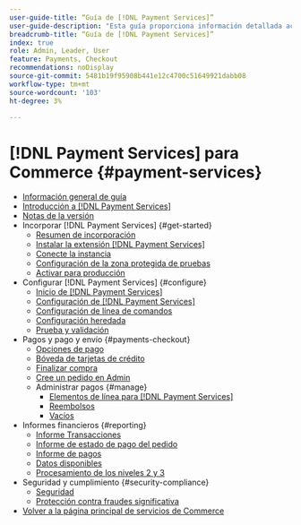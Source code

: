 ```yaml
---
user-guide-title: “Guía de [!DNL Payment Services]”
user-guide-description: "Esta guía proporciona información detallada acerca de cómo instalar y configurar [!DNL Payment Services] para tu tienda [!DNL Adobe Commerce] o [!DNL Magento Open Source] store."
breadcrumb-title: “Guía de [!DNL Payment Services]”
index: true
role: Admin, Leader, User
feature: Payments, Checkout
recommendations: noDisplay
source-git-commit: 5481b19f95908b441e12c4700c51649921dabb08
workflow-type: tm+mt
source-wordcount: '103'
ht-degree: 3%

---
```



# [!DNL Payment Services] para Commerce {#payment-services}

- [Información general de guía](guide-overview.md)
- [Introducción a  [!DNL Payment Services]](overview.md)
- [Notas de la versión](release-notes.md)
- Incorporar [!DNL Payment Services] {#get-started}
   - [Resumen de incorporación](onboard.md)
   - [Instalar la extensión  [!DNL Payment Services] ](install.md)
   - [Conecte la instancia](connect.md)
   - [Configuración de la zona protegida de pruebas](sandbox.md)
   - [Activar para producción](production.md)
- Configurar [!DNL Payment Services] {#configure}
   - [Inicio de [!DNL Payment Services]](payments-home.md)
   - [Configuración de [!DNL Payment Services]](settings.md)
   - [Configuración de línea de comandos](configure-cli.md)
   - [Configuración heredada](configure-admin.md)
   - [Prueba y validación](test-validate.md)
- Pagos y pago y envío {#payments-checkout}
   - [Opciones de pago](payments-options.md)
   - [Bóveda de tarjetas de crédito](vaulting.md)
   - [Finalizar compra](checkout.md)
   - [Cree un pedido en Admin](create-order.md)
   - Administrar pagos {#manage}
      - [Elementos de línea para  [!DNL Payment Services]](line-items.md)
      - [Reembolsos](refunds.md)
      - [Vacíos](voids.md)
- Informes financieros {#reporting}
   - [Informe Transacciones](transactions.md)
   - [Informe de estado de pago del pedido](order-payment-status.md)
   - [Informe de pagos](payouts.md)
   - [Datos disponibles](data.md)
   - [Procesamiento de los niveles 2 y 3](levels-card-payment-transactions.md)
- Seguridad y cumplimiento {#security-compliance}
   - [Seguridad](security.md)
   - [Protección contra fraudes significativa](fraud-protection.md)
- [Volver a la página principal de servicios de Commerce](https://experienceleague.adobe.com/docs/commerce-merchant-services/user-guides/home.html)
